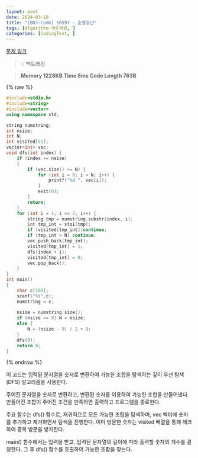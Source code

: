 ```yaml
---
layout: post
date: 2024-03-10
title: "[BOJ-Code] 10597 - 순열장난"
tags: [Algorithm-백트래킹, ]
categories: [CodingTest, ]
---
```


[문제 링크](https://www.acmicpc.net/problem/10597)


> 💡 백트래킹


> **Memory   1228KB                                   Time   8ms                                Code Length   763B**



{% raw %}
```c++
#include<stdio.h>
#include<string>
#include<vector>
using namespace std;

string numstring;
int nsize;
int N;
int visited[51];
vector<int> vec;
void dfs(int index) {
	if (index == nsize)
	{
		if (vec.size() >= N) {
			for (int i = 0; i < N; i++) {
				printf("%d ", vec[i]);
			}
			exit(0);
		}
		return;
	}
	for (int i = 1; i <= 2; i++) {
		string tmp = numstring.substr(index, i);
		int tmp_int = stoi(tmp);
		if (visited[tmp_int])continue;
		if (tmp_int > N) continue;
		vec.push_back(tmp_int);
		visited[tmp_int] = 1;
		dfs(index + i);
		visited[tmp_int] = 0;
		vec.pop_back();
	}
}
int main()
{
	char c[100];
	scanf("%s",c);
	numstring = c;
	
	nsize = numstring.size();
	if (nsize <= 9) N = nsize;
	else {
		N = (nsize - 9) / 2 + 9;
	}
	dfs(0);
	return 0;
}
```
{% endraw %}



이 코드는 입력된 문자열을 숫자로 변환하여 가능한 조합을 탐색하는 깊이 우선 탐색(DFS) 알고리즘을 사용한다.

주어진 문자열을 숫자로 변환하고, 변환된 숫자를 이용하여 가능한 조합을 만들어낸다. 만들어진 조합이 주어진 조건을 만족하면 출력하고 프로그램을 종료한다.

주요 함수는 dfs() 함수로, 재귀적으로 모든 가능한 조합을 탐색하며, vec 벡터에 숫자를 추가하고 제거하면서 탐색을 진행한다. 이미 방문한 숫자는 visited 배열을 통해 체크하여 중복 방문을 방지한다.

main() 함수에서는 입력을 받고, 입력된 문자열의 길이에 따라 출력할 숫자의 개수를 결정한다. 그 후 dfs() 함수를 호출하여 가능한 조합을 찾는다.

